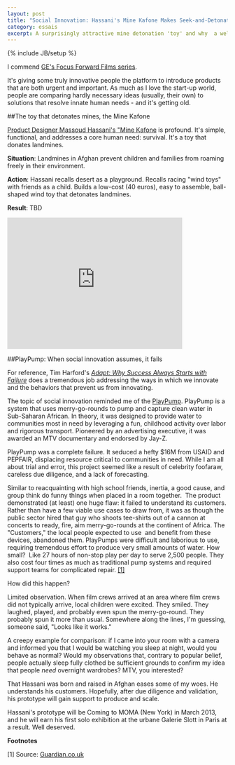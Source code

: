 ```yaml
---
layout: post
title: "Social Innovation: Hassani's Mine Kafone Makes Seek-and-Detonate Affordable; Why PlayPump Failed"
category: essais
excerpt: A surprisingly attractive mine detonation 'toy' and why  a well-funded PlayPump failed.
---
```

{% include JB/setup %}

I commend [GE's Focus Forward Films series](http://focusforwardfilms.com).

It's giving some truly innovative people the platform to introduce products that are both urgent and important. As much as I love the start-up world, people are comparing hardly necessary ideas (usually, their own) to solutions that resolve innate human needs - and it's getting old.

##The toy that detonates mines, the Mine Kafone

[Product Designer Massoud Hassani's "Mine Kafone](http://massoudhassani.blogspot.com) is profound. It's simple, functional, and addresses a core human need: survival. It's a toy that donates landmines.

**Situation**: Landmines in Afghan prevent children and families from roaming freely in their environment.

**Action**: Hassani recalls desert as a playground. Recalls racing "wind toys" with friends as a child. Builds a low-cost (40 euros), easy to assemble, ball-shaped wind toy that detonates landmines.

**Result**: TBD

<iframe src="http://player.vimeo.com/video/51887079" frameborder="0" width="400" height="300"> </iframe>

##PlayPump: When social innovation assumes, it fails

For reference, Tim Harford's [_Adapt: Why Success Always Starts with Failure_](http://www.amazon.com/Adapt-Success-Always-Starts-Failure/dp/1250007550) does a tremendous job addressing the ways in which we innovate and the behaviors that prevent us from innovating.

The topic of social innovation reminded me of the [PlayPump](http://science.howstuffworks.com/environmental/green-tech/sustainable/playpump.htm). PlayPump is a system that uses merry-go-rounds to pump and capture clean water in Sub-Saharan African. In theory, it was designed to provide water to communities most in need by leveraging a fun, childhood activity over labor and rigorous transport. Pioneered by an advertising executive, it was awarded an MTV documentary and endorsed by Jay-Z.

PlayPump was a complete failure. It seduced a hefty $16M from USAID and PEPFAIR, displacing resource critical to communities in need. While I am all about trial and error, this project seemed like a result of celebrity foofaraw, careless due diligence, and a lack of forecasting.

Similar to reacquainting with high school friends, inertia, a good cause, and group think do funny things when placed in a room together.  The product demonstrated (at least) one huge flaw: it failed to understand its customers. Rather than have a few viable use cases to draw from, it was as though the public sector hired that guy who shoots tee-shirts out of a cannon at concerts to ready, fire, aim merry-go-rounds at the continent of Africa. The "Customers," the local people expected to use  and benefit from these devices, abandoned them. PlayPumps were difficult and laborious to use, requiring tremendous effort to produce very small amounts of water. How small?  Like 27 hours of non-stop play per day to serve 2,500 people. They also cost four times as much as traditional pump systems and required support teams for complicated repair. [\[1\]](#fn1)

How did this happen?

Limited observation. When film crews arrived at an area where film crews did not typically arrive, local children were excited. They smiled. They laughed, played, and probably even spun the merry-go-round. They probably spun it more than usual. Somewhere along the lines, I'm guessing, someone said, "Looks like it works."

A creepy example for comparison: if I came into your room with a camera and informed you that I would be watching you sleep at night, would you behave as normal? Would my observations that, contrary to popular belief, people actually sleep fully clothed be sufficient grounds to confirm my idea that people _need_ overnight wardrobes? MTV, you interested?

That Hassani was born and raised in Afghan eases some of my woes. He understands his customers. Hopefully, after due diligence and validation, his prototype will gain support to produce and scale.

Hassani's prototype will be Coming to MOMA (New York) in March 2013, and he will earn his first solo exhibition at the urbane Galerie Slott in Paris at a result. Well deserved.
<br>

**Footnotes**

<a id="fn1">[1]</a>
Source: [Guardian.co.uk](http://www.guardian.co.uk/commentisfree/2009/nov/24/africa-charity-water-pumps-roundabouts)